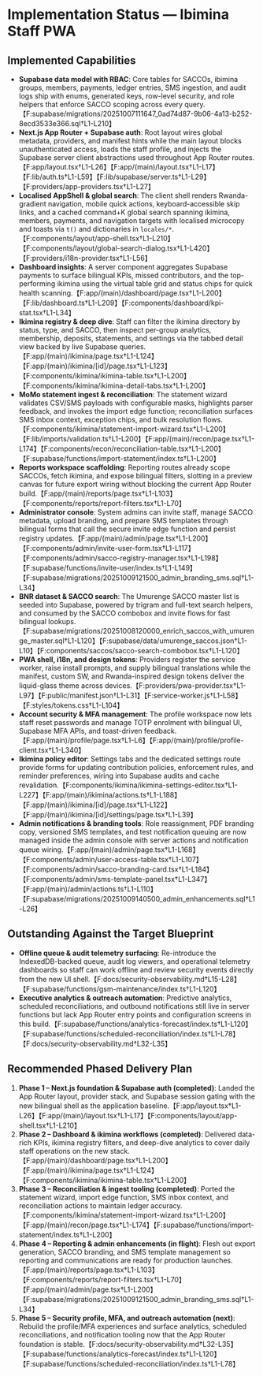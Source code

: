 # Implementation Status — Ibimina Staff PWA

## Implemented Capabilities
- **Supabase data model with RBAC**: Core tables for SACCOs, ibimina groups, members, payments, ledger entries, SMS ingestion, and audit logs ship with enums, generated keys, row-level security, and role helpers that enforce SACCO scoping across every query.【F:supabase/migrations/20251007111647_0ad74d87-9b06-4a13-b252-8ecd3533e366.sql†L1-L210】
- **Next.js App Router + Supabase auth**: Root layout wires global metadata, providers, and manifest hints while the main layout blocks unauthenticated access, loads the staff profile, and injects the Supabase server client abstractions used throughout App Router routes.【F:app/layout.tsx†L1-L26】【F:app/(main)/layout.tsx†L1-L17】【F:lib/auth.ts†L1-L59】【F:lib/supabase/server.ts†L1-L29】【F:providers/app-providers.tsx†L1-L27】
- **Localised AppShell & global search**: The client shell renders Rwanda-gradient navigation, mobile quick actions, keyboard-accessible skip links, and a cached command+K global search spanning ikimina, members, payments, and navigation targets with localised microcopy and toasts via `t()` and dictionaries in `locales/*`.【F:components/layout/app-shell.tsx†L1-L210】【F:components/layout/global-search-dialog.tsx†L1-L420】【F:providers/i18n-provider.tsx†L1-L56】
- **Dashboard insights**: A server component aggregates Supabase payments to surface bilingual KPIs, missed contributors, and the top-performing ikimina using the virtual table grid and status chips for quick health scanning.【F:app/(main)/dashboard/page.tsx†L1-L200】【F:lib/dashboard.ts†L1-L209】【F:components/dashboard/kpi-stat.tsx†L1-L34】
- **Ikimina registry & deep dive**: Staff can filter the ikimina directory by status, type, and SACCO, then inspect per-group analytics, membership, deposits, statements, and settings via the tabbed detail view backed by live Supabase queries.【F:app/(main)/ikimina/page.tsx†L1-L124】【F:app/(main)/ikimina/[id]/page.tsx†L1-L123】【F:components/ikimina/ikimina-table.tsx†L1-L200】【F:components/ikimina/ikimina-detail-tabs.tsx†L1-L200】
- **MoMo statement ingest & reconciliation**: The statement wizard validates CSV/SMS payloads with configurable masks, highlights parser feedback, and invokes the import edge function; reconciliation surfaces SMS inbox context, exception chips, and bulk resolution flows.【F:components/ikimina/statement-import-wizard.tsx†L1-L200】【F:lib/imports/validation.ts†L1-L200】【F:app/(main)/recon/page.tsx†L1-L174】【F:components/recon/reconciliation-table.tsx†L1-L200】【F:supabase/functions/import-statement/index.ts†L1-L200】
- **Reports workspace scaffolding**: Reporting routes already scope SACCOs, fetch ikimina, and expose bilingual filters, slotting in a preview canvas for future export wiring without blocking the current App Router build.【F:app/(main)/reports/page.tsx†L1-L103】【F:components/reports/report-filters.tsx†L1-L70】
- **Administrator console**: System admins can invite staff, manage SACCO metadata, upload branding, and prepare SMS templates through bilingual forms that call the secure invite edge function and persist registry updates.【F:app/(main)/admin/page.tsx†L1-L200】【F:components/admin/invite-user-form.tsx†L1-L117】【F:components/admin/sacco-registry-manager.tsx†L1-L198】【F:supabase/functions/invite-user/index.ts†L1-L149】【F:supabase/migrations/20251009121500_admin_branding_sms.sql†L1-L34】
- **BNR dataset & SACCO search**: The Umurenge SACCO master list is seeded into Supabase, powered by trigram and full-text search helpers, and consumed by the SACCO combobox and invite flows for fast bilingual lookups.【F:supabase/migrations/20251008120000_enrich_saccos_with_umurenge_master.sql†L1-L120】【F:supabase/data/umurenge_saccos.json†L1-L10】【F:components/saccos/sacco-search-combobox.tsx†L1-L120】
- **PWA shell, i18n, and design tokens**: Providers register the service worker, raise install prompts, and supply bilingual translations while the manifest, custom SW, and Rwanda-inspired design tokens deliver the liquid-glass theme across devices.【F:providers/pwa-provider.tsx†L1-L97】【F:public/manifest.json†L1-L31】【F:service-worker.js†L1-L58】【F:styles/tokens.css†L1-L104】
- **Account security & MFA management**: The profile workspace now lets staff reset passwords and manage TOTP enrolment with bilingual UI, Supabase MFA APIs, and toast-driven feedback.【F:app/(main)/profile/page.tsx†L1-L6】【F:app/(main)/profile/profile-client.tsx†L1-L340】
- **Ikimina policy editor**: Settings tabs and the dedicated settings route provide forms for updating contribution policies, enforcement rules, and reminder preferences, wiring into Supabase audits and cache revalidation.【F:components/ikimina/ikimina-settings-editor.tsx†L1-L227】【F:app/(main)/ikimina/actions.ts†L1-L188】【F:app/(main)/ikimina/[id]/page.tsx†L1-L122】【F:app/(main)/ikimina/[id]/settings/page.tsx†L1-L39】
- **Admin notifications & branding tools**: Role reassignment, PDF branding copy, versioned SMS templates, and test notification queuing are now managed inside the admin console with server actions and notification queue wiring.【F:app/(main)/admin/page.tsx†L1-L168】【F:components/admin/user-access-table.tsx†L1-L107】【F:components/admin/sacco-branding-card.tsx†L1-L184】【F:components/admin/sms-template-panel.tsx†L1-L347】【F:app/(main)/admin/actions.ts†L1-L110】【F:supabase/migrations/20251009140500_admin_enhancements.sql†L1-L26】

## Outstanding Against the Target Blueprint
- **Offline queue & audit telemetry surfacing**: Re-introduce the IndexedDB-backed queue, audit log viewers, and operational telemetry dashboards so staff can work offline and review security events directly from the new UI shell.【F:docs/security-observability.md†L15-L28】【F:supabase/functions/gsm-maintenance/index.ts†L1-L120】
- **Executive analytics & outreach automation**: Predictive analytics, scheduled reconciliations, and outbound notifications still live in server functions but lack App Router entry points and configuration screens in this build.【F:supabase/functions/analytics-forecast/index.ts†L1-L120】【F:supabase/functions/scheduled-reconciliation/index.ts†L1-L78】【F:docs/security-observability.md†L32-L35】

## Recommended Phased Delivery Plan
1. **Phase 1 – Next.js foundation & Supabase auth (completed)**: Landed the App Router layout, provider stack, and Supabase session gating with the new bilingual shell as the application baseline.【F:app/layout.tsx†L1-L26】【F:app/(main)/layout.tsx†L1-L17】【F:components/layout/app-shell.tsx†L1-L210】
2. **Phase 2 – Dashboard & ikimina workflows (completed)**: Delivered data-rich KPIs, ikimina registry filters, and deep-dive analytics to cover daily staff operations on the new stack.【F:app/(main)/dashboard/page.tsx†L1-L200】【F:app/(main)/ikimina/page.tsx†L1-L124】【F:components/ikimina/ikimina-table.tsx†L1-L200】
3. **Phase 3 – Reconciliation & ingest tooling (completed)**: Ported the statement wizard, import edge function, SMS inbox context, and reconciliation actions to maintain ledger accuracy.【F:components/ikimina/statement-import-wizard.tsx†L1-L200】【F:app/(main)/recon/page.tsx†L1-L174】【F:supabase/functions/import-statement/index.ts†L1-L200】
4. **Phase 4 – Reporting & admin enhancements (in flight)**: Flesh out export generation, SACCO branding, and SMS template management so reporting and communications are ready for production launches.【F:app/(main)/reports/page.tsx†L1-L103】【F:components/reports/report-filters.tsx†L1-L70】【F:app/(main)/admin/page.tsx†L1-L200】【F:supabase/migrations/20251009121500_admin_branding_sms.sql†L1-L34】
5. **Phase 5 – Security profile, MFA, and outreach automation (next)**: Rebuild the profile/MFA experiences and surface analytics, scheduled reconciliations, and notification tooling now that the App Router foundation is stable.【F:docs/security-observability.md†L32-L35】【F:supabase/functions/analytics-forecast/index.ts†L1-L120】【F:supabase/functions/scheduled-reconciliation/index.ts†L1-L78】
